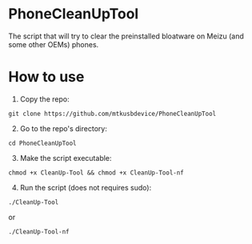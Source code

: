 # PhoneCleanUpTool
The script that will try to clear the preinstalled bloatware on Meizu (and some other OEMs) phones.


# How to use
1. Copy the repo:
```
git clone https://github.com/mtkusbdevice/PhoneCleanUpTool
```

2. Go to the repo's directory:
```
cd PhoneCleanUpTool
```

3. Make the script executable:
```
chmod +x CleanUp-Tool && chmod +x CleanUp-Tool-nf
```

4. Run the script (does not requires sudo):
```
./CleanUp-Tool
```
or
```
./CleanUp-Tool-nf
```
